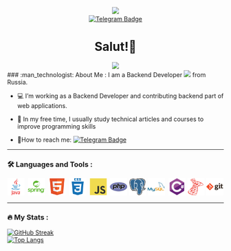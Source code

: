 <div id="header" align="center">
  <img src="https://media.giphy.com/media/Q8xuJjjxQHHJdHn7gJ/giphy.gif" width="200"/>
  <div id="badges" align="center">
    <a href="https://t.me/baixa_max">
      <img src="https://img.shields.io/badge/Telegram-blue?style=for-the-badge&logo=telegram&logoColor=white" alt="Telegram Badge"/>
    </a>
  </div>

  <h1 align="center">
    Salut!👻 
  </h1>
</div>

<div id="content">
  <div align="center">
    <img src="https://media.giphy.com/media/CcwLAV11cALh3OuEJ5/giphy.gif" width="400"/>
  </div>
  ### :man_technologist: About Me :
  I am a Backend Developer <img src="https://media.giphy.com/media/se6QSoA9i3SnuqOBrm/giphy.gif" width="30"> from Russia.
  
  - 💻 I’m working as a Backend Developer and contributing backend part of web applications.

  - 👾 In my free time, I usually study technical articles and courses to improve programming skills 

  - 👜How to reach me: [![Telegram Badge](https://img.shields.io/badge/Telegram-blue?style=flat&logo=Telegram&logoColor=white)](t.me/baixa_max)
</div>

---
### :hammer_and_wrench: Languages and Tools :
  
<div>
  <img src="https://github.com/devicons/devicon/blob/master/icons/java/java-original-wordmark.svg" title="Java" alt="Java" width="40" height="40"/>&nbsp;
  <img src="https://github.com/devicons/devicon/blob/master/icons/spring/spring-original-wordmark.svg" title="Spring" alt="Spring" width="40" height="40"/>&nbsp;
  <img src="https://github.com/devicons/devicon/blob/master/icons/html5/html5-original.svg" title="HTML5" alt="HTML" width="40" height="40"/>&nbsp;
  <img src="https://github.com/devicons/devicon/blob/master/icons/css3/css3-plain-wordmark.svg"  title="CSS3" alt="CSS" width="40" height="40"/>&nbsp;
  <img src="https://github.com/devicons/devicon/blob/master/icons/javascript/javascript-original.svg" title="JavaScript" alt="JavaScript" width="40" height="40"/>&nbsp;
  <img src="https://github.com/devicons/devicon/blob/master/icons/php/php-original.svg" title="PHP" **alt="PHP" width="40" height="40"/>
  <img src="https://github.com/devicons/devicon/blob/master/icons/postgresql/postgresql-original.svg" title="PostgreSQL" **alt="PostgreSQL" width="40" height="40"/>
  <img src="https://github.com/devicons/devicon/blob/master/icons/mysql/mysql-original-wordmark.svg" title="MySQL"  alt="MySQL" width="40" height="40"/>&nbsp;
  <img src="https://github.com/devicons/devicon/blob/master/icons/csharp/csharp-original.svg" title="C#" **alt="C#" width="40" height="40"/>
  <img src="https://github.com/devicons/devicon/blob/master/icons/microsoftsqlserver/microsoftsqlserver-plain.svg" title="MS SQL Server" **alt="MS SQL Server" width="40" height="40"/>
  <img src="https://github.com/devicons/devicon/blob/master/icons/git/git-original-wordmark.svg" title="Git" **alt="Git" width="40" height="40"/>
</div>


---
### :fire: My Stats :
[![GitHub Streak](http://github-readme-streak-stats.herokuapp.com?user=baixa&theme=dark&date_format=M%20j%5B%2C%20Y%5D)](https://git.io/streak-stats)<br>
[![Top Langs](https://github-readme-stats.vercel.app/api/top-langs/?username=baixa&theme=dark&hide=css,html,hack,scss)](https://github.com/anuraghazra/github-readme-stats)
